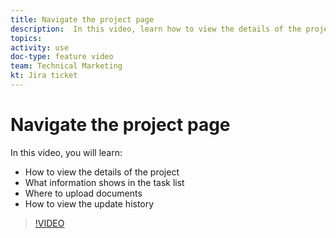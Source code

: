 ```yaml
---
title: Navigate the project page
description:  In this video, learn how to view the details of the project, what information shows in the task list, where to upload documents, how to view the update historyxx
topics: 
activity: use
doc-type: feature video
team: Technical Marketing
kt: Jira ticket
---
```

# Navigate the project page

In this video, you will learn:

* How to view the details of the project
* What information shows in the task list
* Where to upload documents
* How to view the update history

>[!VIDEO](https://video.tv.adobe.com/v/335085/?quality=12&learn=on)
